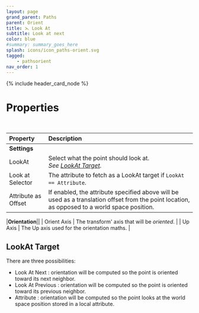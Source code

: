 ```yaml
---
layout: page
grand_parent: Paths
parent: Orient
title: ⋋ Look At
subtitle: Look at next
color: blue
#summary: summary_goes_here
splash: icons/icon_paths-orient.svg
tagged: 
    - pathsorient
nav_order: 1
---
```


{% include header_card_node %}

# Properties
<br>

| Property       | Description          |
|:-------------|:------------------|
|**Settings**||
| LookAt           | Select what the point should look at.<br>*See [LookAt Target](#lookat-target).*|
| Look at Selector           | The attribute to fetch as a LookAt target if `LookAt == Attribute`.|
| Attribute as Offset           | If enabled, the attribute specified above will be used as a translation offset from the point location, as opposed to a world space position. |

|**Orientation**||
| Orient Axis           | The transform' axis that will be *oriented*. |
| Up Axis           | The Up axis used for the orientation maths. |

## LookAt Target
There are three possibilities:
- Look At Next : orientation will be computed so the point is oriented toward its next neighbor.
- Look At Previous : orientation will be computed so the point is oriented toward its previous neighbor.
- Attribute : orientation will be computed so the point looks at the world space position stored in a local attribute.
